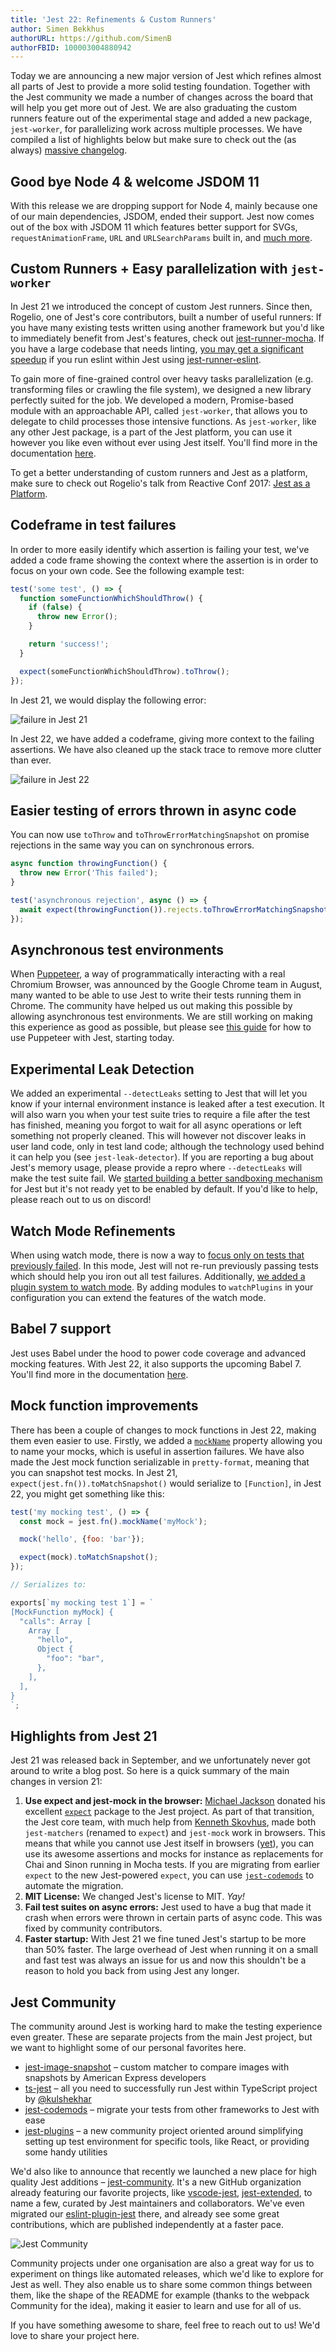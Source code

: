 ```yaml
---
title: 'Jest 22: Refinements & Custom Runners'
author: Simen Bekkhus
authorURL: https://github.com/SimenB
authorFBID: 100003004880942
---
```


Today we are announcing a new major version of Jest which refines almost all parts of Jest to provide a more solid testing foundation. Together with the Jest community we made a number of changes across the board that will help you get more out of Jest. We are also graduating the custom runners feature out of the experimental stage and added a new package, `jest-worker`, for parallelizing work across multiple processes. We have compiled a list of highlights below but make sure to check out the (as always) [massive changelog](https://github.com/facebook/jest/blob/main/CHANGELOG.md).

<!--truncate-->

## Good bye Node 4 & welcome JSDOM 11

With this release we are dropping support for Node 4, mainly because one of our main dependencies, JSDOM, ended their support. Jest now comes out of the box with JSDOM 11 which features better support for SVGs, `requestAnimationFrame`, `URL` and `URLSearchParams` built in, and [much more](https://github.com/jsdom/jsdom/blob/master/Changelog.md).

## Custom Runners + Easy parallelization with `jest-worker`

In Jest 21 we introduced the concept of custom Jest runners. Since then, Rogelio, one of Jest's core contributors, built a number of useful runners: If you have many existing tests written using another framework but you'd like to immediately benefit from Jest's features, check out [jest-runner-mocha](https://yarnpkg.com/en/package/jest-runner-mocha). If you have a large codebase that needs linting, [you may get a significant speedup](https://twitter.com/lencioni/status/907398856756695040) if you run eslint within Jest using [jest-runner-eslint](https://yarnpkg.com/en/package/jest-runner-eslint).

To gain more of fine-grained control over heavy tasks parallelization (e.g. transforming files or crawling the file system), we designed a new library perfectly suited for the job. We developed a modern, Promise-based module with an approachable API, called `jest-worker`, that allows you to delegate to child processes those intensive functions. As `jest-worker`, like any other Jest package, is a part of the Jest platform, you can use it however you like even without ever using Jest itself. You'll find more in the documentation [here](https://yarnpkg.com/en/package/jest-worker).

To get a better understanding of custom runners and Jest as a platform, make sure to check out Rogelio's talk from Reactive Conf 2017: [Jest as a Platform](https://www.youtube.com/watch?v=NtjyeojAOBs).

## Codeframe in test failures

In order to more easily identify which assertion is failing your test, we've added a code frame showing the context where the assertion is in order to focus on your own code. See the following example test:

```js
test('some test', () => {
  function someFunctionWhichShouldThrow() {
    if (false) {
      throw new Error();
    }

    return 'success!';
  }

  expect(someFunctionWhichShouldThrow).toThrow();
});
```

In Jest 21, we would display the following error:

![failure in Jest 21](/img/blog/22-failure-21.png)

In Jest 22, we have added a codeframe, giving more context to the failing assertions. We have also cleaned up the stack trace to remove more clutter than ever.

![failure in Jest 22](/img/blog/22-failure-22.png)

## Easier testing of errors thrown in async code

You can now use `toThrow` and `toThrowErrorMatchingSnapshot` on promise rejections in the same way you can on synchronous errors.

```js
async function throwingFunction() {
  throw new Error('This failed');
}

test('asynchronous rejection', async () => {
  await expect(throwingFunction()).rejects.toThrowErrorMatchingSnapshot();
});
```

## Asynchronous test environments

When [Puppeteer](https://github.com/GoogleChrome/puppeteer/), a way of programmatically interacting with a real Chromium Browser, was announced by the Google Chrome team in August, many wanted to be able to use Jest to write their tests running them in Chrome. The community have helped us out making this possible by allowing asynchronous test environments. We are still working on making this experience as good as possible, but please see [this guide](/docs/puppeteer) for how to use Puppeteer with Jest, starting today.

## Experimental Leak Detection

We added an experimental `--detectLeaks` setting to Jest that will let you know if your internal environment instance is leaked after a test execution. It will also warn you when your test suite tries to require a file after the test has finished, meaning you forgot to wait for all async operations or left something not properly cleaned. This will however not discover leaks in user land code, only in test land code; although the technology used behind it can help you (see `jest-leak-detector`). If you are reporting a bug about Jest's memory usage, please provide a repro where `--detectLeaks` will make the test suite fail. We [started building a better sandboxing mechanism](https://github.com/facebook/jest/pull/4970) for Jest but it's not ready yet to be enabled by default. If you'd like to help, please reach out to us on discord!

## Watch Mode Refinements

When using watch mode, there is now a way to [focus only on tests that previously failed](https://github.com/facebook/jest/pull/4886). In this mode, Jest will not re-run previously passing tests which should help you iron out all test failures. Additionally, [we added a plugin system to watch mode](https://github.com/facebook/jest/pull/4841). By adding modules to `watchPlugins` in your configuration you can extend the features of the watch mode.

## Babel 7 support

Jest uses Babel under the hood to power code coverage and advanced mocking features. With Jest 22, it also supports the upcoming Babel 7. You'll find more in the documentation [here](/docs/getting-started#using-babel).

## Mock function improvements

There has been a couple of changes to mock functions in Jest 22, making them even easier to use. Firstly, we added a [`mockName`](/docs/mock-function-api#mockfnmocknamevalue) property allowing you to name your mocks, which is useful in assertion failures. We have also made the Jest mock function serializable in `pretty-format`, meaning that you can snapshot test mocks. In Jest 21, `expect(jest.fn()).toMatchSnapshot()` would serialize to `[Function]`, in Jest 22, you might get something like this:

```js
test('my mocking test', () => {
  const mock = jest.fn().mockName('myMock');

  mock('hello', {foo: 'bar'});

  expect(mock).toMatchSnapshot();
});

// Serializes to:

exports[`my mocking test 1`] = `
[MockFunction myMock] {
  "calls": Array [
    Array [
      "hello",
      Object {
        "foo": "bar",
      },
    ],
  ],
}
`;
```

## Highlights from Jest 21

Jest 21 was released back in September, and we unfortunately never got around to write a blog post. So here is a quick summary of the main changes in version 21:

1.  **Use expect and jest-mock in the browser:** [Michael Jackson](https://github.com/mjackson) donated his excellent [`expect`](https://github.com/mjackson/expect) package to the Jest project. As part of that transition, the Jest core team, with much help from [Kenneth Skovhus](https://github.com/skovhus/), made both `jest-matchers` (renamed to `expect`) and `jest-mock` work in browsers. This means that while you cannot use Jest itself in browsers ([yet](https://github.com/facebook/jest/issues/848)), you can use its awesome assertions and mocks for instance as replacements for Chai and Sinon running in Mocha tests. If you are migrating from earlier `expect` to the new Jest-powered `expect`, you can use [`jest-codemods`](https://github.com/skovhus/jest-codemods/) to automate the migration.
2.  **MIT License:** We changed Jest's license to MIT. _Yay!_
3.  **Fail test suites on async errors:** Jest used to have a bug that made it crash when errors were thrown in certain parts of async code. This was fixed by community contributors.
4.  **Faster startup:** With Jest 21 we fine tuned Jest's startup to be more than 50% faster. The large overhead of Jest when running it on a small and fast test was always an issue for us and now this shouldn't be a reason to hold you back from using Jest any longer.

## Jest Community

The community around Jest is working hard to make the testing experience even greater. These are separate projects from the main Jest project, but we want to highlight some of our personal favorites here.

- [jest-image-snapshot](https://github.com/americanexpress/jest-image-snapshot) – custom matcher to compare images with snapshots by American Express developers
- [ts-jest](https://github.com/kulshekhar/ts-jest) – all you need to successfully run Jest within TypeScript project by [@kulshekhar](https://github.com/kulshekhar/ts-jest)
- [jest-codemods](https://github.com/skovhus/jest-codemods/) – migrate your tests from other frameworks to Jest with ease
- [jest-plugins](https://github.com/negativetwelve/jest-plugins) – a new community project oriented around simplifying setting up test environment for specific tools, like React, or providing some handy utilities

We'd also like to announce that recently we launched a new place for high quality Jest additions – [jest-community](https://github.com/jest-community). It's a new GitHub organization already featuring our favorite projects, like [vscode-jest](https://github.com/jest-community/vscode-jest), [jest-extended](https://github.com/jest-community/jest-extended), to name a few, curated by Jest maintainers and collaborators. We've even migrated our [eslint-plugin-jest](https://github.com/jest-community/eslint-plugin-jest) there, and already see some great contributions, which are published independently at a faster pace.

![Jest Community](/img/blog/22-community.png)

Community projects under one organisation are also a great way for us to experiment on things like automated releases, which we'd like to explore for Jest as well. They also enable us to share some common things between them, like the shape of the README for example (thanks to the webpack Community for the idea), making it easier to learn and use for all of us.

If you have something awesome to share, feel free to reach out to us! We'd love to share your project here.
